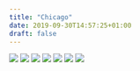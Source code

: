 ```yaml
---
title: "Chicago"
date: 2019-09-30T14:57:25+01:00
draft: false
---
```


![](https://homepage-kwintendebacker.s3.eu-central-1.amazonaws.com/usa/Chicago/20190930_111930.jpg)
![](https://homepage-kwintendebacker.s3.eu-central-1.amazonaws.com/usa/Chicago/20190930_131031.jpg)
![](https://homepage-kwintendebacker.s3.eu-central-1.amazonaws.com/usa/Chicago/20190930_145252.jpg)
![](https://homepage-kwintendebacker.s3.eu-central-1.amazonaws.com/usa/Chicago/20190930_145920.jpg)
![](https://homepage-kwintendebacker.s3.eu-central-1.amazonaws.com/usa/Chicago/20190930_150615.jpg)
![](https://homepage-kwintendebacker.s3.eu-central-1.amazonaws.com/usa/Chicago/20190930_170458.jpg)
![](https://homepage-kwintendebacker.s3.eu-central-1.amazonaws.com/usa/Chicago/20191001_050157.jpg)